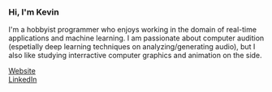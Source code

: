 ### Hi, I'm Kevin

I'm a hobbyist programmer who enjoys working in the domain of real-time applications and machine learning. I am passionate about computer audition (espetially deep learning techniques on analyzing/generating audio), but I also like studying interractive computer graphics and animation on the side.

<a href="https://origamijr.github.io/">Website</a>\
<a href="https://www.linkedin.com/in/kevin-yinjan-huang/">LinkedIn</a>
